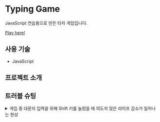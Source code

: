 # Typing Game
JavaScript 연습용으로 만든 타자 게임입니다.

[Play here!](https://donghun-k.github.io/typing-game/)

## 사용 기술
- JavaScript

## 프로젝트 소개

## 트러블 슈팅
<details>
  <summary>게임 중 대문자 입력을 위해 Shift 키를 눌렀을 때 의도치 않은 라이프 감소가 일어나는 현상</summary>
  
  ### ✅ 해결
  - 정규표현식을 사용해서 문자 입력 시에만 keydown 이벤트를 실행하도록 처리.
  https://github.com/donghun-K/typing-game/blob/bf8260b95bedbdfd6f4594d1e5da71f3cdded914/main.js#L166-L168
</details>
